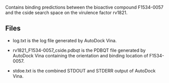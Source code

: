 Contains binding predictions between the bioactive compound F1534-0057 and the cside search space on the virulence factor rv1821.

## Files

- log.txt is the log file generated by AutoDock Vina.

- rv1821_F1534-0057_cside.pdbqt is the PDBQT file generated by AutoDock Vina containing the orientation and binding location of F1534-0057.

- stdoe.txt is the combined STDOUT and STDERR output of AutoDock Vina.

